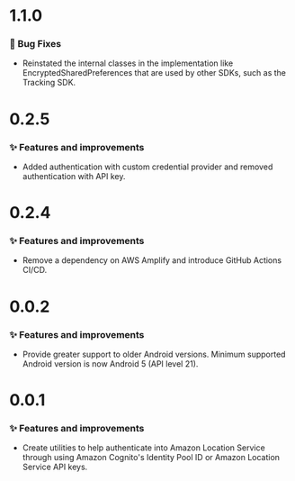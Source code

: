 # 1.1.0

### 🐞 Bug Fixes

- Reinstated the internal classes in the implementation like EncryptedSharedPreferences that are used by other SDKs, such as the Tracking SDK.

# 0.2.5

### ✨ Features and improvements

- Added authentication with custom credential provider and removed authentication with API key.

# 0.2.4

### ✨ Features and improvements

- Remove a dependency on AWS Amplify and introduce GitHub Actions CI/CD.

# 0.0.2

### ✨ Features and improvements

- Provide greater support to older Android versions. Minimum supported Android version is now Android 5 (API level 21).

# 0.0.1

### ✨ Features and improvements

- Create utilities to help authenticate into Amazon Location Service through using Amazon Cognito's Identity Pool ID or Amazon Location Service API keys.

